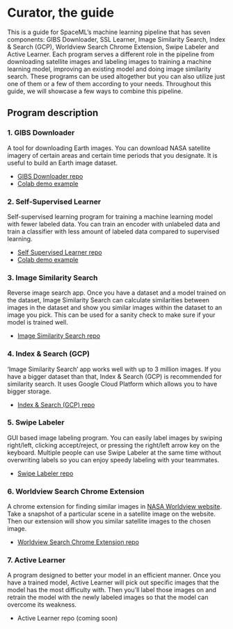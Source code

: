 # Curator, the guide
This is a guide for SpaceML’s machine learning pipeline that has seven components:  GIBS Downloader, SSL Learner, Image Similarity Search, Index & Search (GCP), Worldview Search Chrome Extension, Swipe Labeler and Active Learner. Each program serves a different role in the pipeline from downloading satellite images and labeling images to training a machine learning model, improving an existing model and doing image similarity search. These programs can be used altogether but you can also utilize just one of them or a few of them according to your needs. Throughout this guide, we will showcase a few ways to combine this pipeline.

## Program description
### 1. GIBS Downloader
A tool for downloading Earth images. You can download NASA satellite imagery of certain areas and certain time periods that you designate. It is useful to build an Earth image dataset.

* [GIBS Downloader repo](https://github.com/spaceml-org/GIBS-Downloader)
* [Colab demo example](https://github.com/spaceml-org/GIBS-Downloader/blob/main/notebooks/GIBS_Downloader_Demo.ipynb)

### 2. Self-Supervised Learner
Self-supervised learning program for training a machine learning model with fewer labeled data. You can train an encoder with unlabeled data and train a classifier with less amount of labeled data compared to supervised learning.
* [Self Supervised Learner repo](https://github.com/spaceml-org/Self-Supervised-Learner)
* [Colab demo example](https://github.com/spaceml-org/Self-Supervised-Learner/blob/simsiam/tutorials/PythonColabTutorial_Merced.ipynb)

### 3. Image Similarity Search
Reverse image search app. Once you have a dataset and a model trained on the dataset, Image Similarity Search can calculate similarities between images in the dataset and show you similar images within the dataset to an image you pick. This can be used for a sanity check to make sure if your model is trained well.
* [Image Similarity Search repo](https://github.com/spaceml-org/Image-Similarity-Search)

### 4. Index & Search (GCP)
‘Image Similarity Search’ app works well with up to 3 million images. If you have a bigger dataset than that, Index & Search (GCP) is recommended for similarity search. It uses Google Cloud Platform which allows you to have bigger storage.
* [Index & Search (GCP) repo](https://github.com/spaceml-org/Scalable-Similarity-Search-with-GCP)

### 5. Swipe Labeler
GUI based image labeling program. You can easily label images by swiping right/left, clicking accept/reject, or pressing the right/left arrow key on the keyboard. Multiple people can use Swipe Labeler at the same time without overwriting labels so you can enjoy speedy labeling with your teammates.  
* [Swipe Labeler repo](https://github.com/spaceml-org/Swipe-Labeler)

### 6. Worldview Search Chrome Extension
A chrome extension for finding similar images in [NASA Worldview website](https://worldview.earthdata.nasa.gov/). Take a snapshot of a particular scene in a satellite image on the website. Then our extension will show you similar satellite images to the chosen image.
* [Worldview Search Chrome Extension repo](https://github.com/spaceml-org/Worldviewsearch-Chrome-Extension)

### 7. Active Learner
A program designed to better your model in an efficient manner. Once you have a trained model, Active Learner will pick out specific images that the model has the most difficulty with. Then you’ll label those images on and retrain the model with the newly labeled images so that the model can overcome its weakness.
* Active Learner repo (coming soon)
